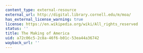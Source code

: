 ```yaml
---
content_type: external-resource
external_url: http://digital.library.cornell.edu/m/moa/
has_external_license_warning: true
license: https://en.wikipedia.org/wiki/All_rights_reserved
status: ''
title: The Making of America
uid: a72c06c5-2c8a-46f6-b01c-53ea44a36742
wayback_url: ''
---
```

